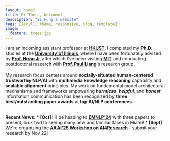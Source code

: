 ```yaml
---
layout: home2
title: Hi There, Welcome!
description: "Yi Fung's website"
tags: [Jekyll, theme, responsive, blog, template]
image:
  feature: trees.jpg
---
```


I am an incoming assistant professor at <a href="https://cse.hkust.edu.hk/" target="_blank"><b>HKUST</b></a>. I completed my <b>Ph.D.</b> studies at the <a href="https://cs.illinois.edu/" target="_blank"><b>University of Illinois</b></a>, where I have been fortunately advised by <a href="https://blender.cs.illinois.edu/hengji.html" target="_blank"><b>Prof. Heng Ji</b></a>, after which I've been visiting <a href="https://www.mit.edu/" target="_blank"><b>MIT</b></a> and conducting postdoctoral research with <a href="https://pliang279.github.io/" target="_blank"><b>Prof. Paul Liang</b></a>'s research group.
<br><br>
My research focus centers around <b>socially-situated human-centered trustworthy NLP/AI</b> with <b>multimedia knowledge reasoning</b> capability and <b>scalable alignment</b> principles. My work on fundamental model architectural mechanisms and frameworks empowering <b><i>harmless</i></b>, <b><i>helpful</i></b>, and <i><b>honest</b></i> information communication has been recognized by <b>three best/outstanding paper awards</b> at <b>top AI/NLP conferences</b>.

<br>
<b>Recent News:</b>
* <b>[Oct]</b> I'll be heading to <a href="https://2024.emnlp.org/" target="_blank"><b>EMNLP'24</b></a> with three papers to present, look fwd to seeing many new and familiar faces in Miami!
* <b>[Sept]</b> We're organizing the  <a href="https://sites.google.com/view/ai4research2024" target="_blank"><b>AAAI'25 Workshop on AI4Research</b></a> - submit your research by Nov 22!
